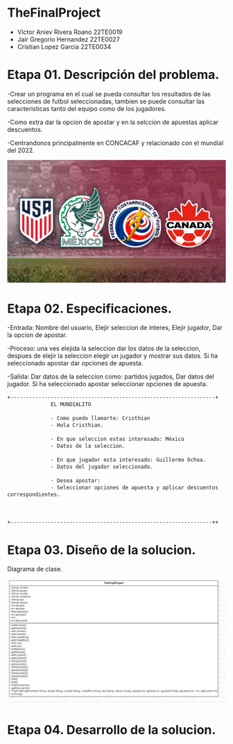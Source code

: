# TheFinalProject

- Victor Aniev Rivera Roano     22TE0019
- Jair Gregorio Hernandez       22TE0027
- Cristian Lopez Garcia         22TE0034

# Etapa 01. Descripción del problema.

-Crear un programa en el cual se pueda consultar los resultados de las selecciones de futbol seleccionadas, tambien se puede consultar las caracteristicas tanto del equipo como de los jugadores. 

-Como extra dar la opcion de apostar y en la selccion de apuestas aplicar descuentos.

-Centrandonos principalmente en CONCACAF y relacionado con el mundial del 2022.

![](https://github.com/VICTORANIEV/TheFinalProject/blob/main/concacaf.2.0.jpg)

# Etapa 02. Especificaciones.

-Entrada:
Nombre del usuario, Elejir seleccion de interes, Elejir jugador, Dar la opcion de apostar.

-Proceso:
una ves elejida la seleccion dar los datos de la seleccion, despues de elejir la seleccion elegir un jugador y mostrar sus datos.
Si ha seleccionado apostar dar opciones de apuesta.

-Salida:
Dar datos de la seleccion como: partidos jugados, Dar datos del jugador.
Si ha seleccionado apostar seleccionar opciones de apuesta.

~~~
+------------------------------------------------------------------+
              EL MUNDIALITO

              - Como puedo llamarte: Cristhian
              - Hola Cristhian.

              - En que seleccion estas interesado: México
              - Datos de la seleccion.
              
              - En que jugador esta interesado: Guillermo Ochoa.
              - Datos del jugador seleccionado.
              
              - Desea apostar:
              - Seleccionar opciones de apuesta y aplicar descuentos correspondientes.



+-----------------------------------------------------------------++
~~~


# Etapa 03. Diseño de la solucion.
Diagrama de clase.

![](https://github.com/VICTORANIEV/TheFinalProject/blob/main/Thefinalprojet.png)

# Etapa 04. Desarrollo de la solucion.


